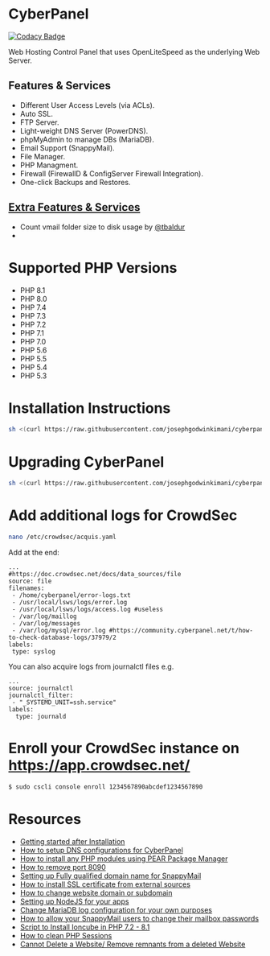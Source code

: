 # CyberPanel

[![Codacy Badge](https://app.codacy.com/project/badge/Grade/04d6ab6bb42c45739ef98c172bb466d2)](https://www.codacy.com/gh/josephgodwinkimani/cyberpanel/dashboard?utm_source=github.com&amp;utm_medium=referral&amp;utm_content=josephgodwinkimani/cyberpanel&amp;utm_campaign=Badge_Grade)

Web Hosting Control Panel that uses OpenLiteSpeed as the underlying Web Server.

## Features & Services

* Different User Access Levels (via ACLs).
* Auto SSL.
* FTP Server.
* Light-weight DNS Server (PowerDNS).
* phpMyAdmin to manage DBs (MariaDB).
* Email Support (SnappyMail).
* File Manager.
* PHP Managment.
* Firewall (FirewallD & ConfigServer Firewall Integration).
* One-click Backups and Restores.

## [Extra Features & Services](https://github.com/josephgodwinkimani/cyberpanel/blob/main/CHANGELOG.MD)

* Count vmail folder size to disk usage by [@tbaldur](https://github.com/tbaldur)
* 

# Supported PHP Versions

* PHP 8.1
* PHP 8.0
* PHP 7.4
* PHP 7.3
* PHP 7.2
* PHP 7.1
* PHP 7.0
* PHP 5.6
* PHP 5.5
* PHP 5.4
* PHP 5.3


# Installation Instructions


```bash
sh <(curl https://raw.githubusercontent.com/josephgodwinkimani/cyberpanel/main/install.sh || wget -O - https://raw.githubusercontent.com/josephgodwinkimani/cyberpanel/main/install.sh)
```

# Upgrading CyberPanel


```bash
sh <(curl https://raw.githubusercontent.com/josephgodwinkimani/cyberpanel/main/preUpgrade.sh || wget -O - https://raw.githubusercontent.com/josephgodwinkimani/cyberpanel/main/preUpgrade.sh)
```

# Add additional logs for CrowdSec

```bash
nano /etc/crowdsec/acquis.yaml
```
Add at the end:

```
...
#https://doc.crowdsec.net/docs/data_sources/file
source: file
filenames:
 - /home/cyberpanel/error-logs.txt
 - /usr/local/lsws/logs/error.log
 - /usr/local/lsws/logs/access.log #useless
 - /var/log/maillog
 - /var/log/messages
 - /var/log/mysql/error.log #https://community.cyberpanel.net/t/how-to-check-database-logs/37979/2
labels:
 type: syslog
 ```

You can also acquire logs from journalctl files e.g.

```
...
source: journalctl
journalctl_filter:
 - "_SYSTEMD_UNIT=ssh.service"
labels:
  type: journald
 ```

# Enroll your CrowdSec instance on https://app.crowdsec.net/

```bash
$ sudo cscli console enroll 1234567890abcdef1234567890
```

# Resources

* [Getting started after Installation](https://community.cyberpanel.net/t/cant-access-website-show-cyberpanel-installed-page/38018/2)
* [How to setup DNS configurations for CyberPanel](https://community.cyberpanel.net/t/tutorial-how-to-setup-dns-configurations-for-cyberpanel/38094)
* [How to install any PHP modules using PEAR Package Manager](https://community.cyberpanel.net/t/tutorial-how-to-install-any-php-modules-using-pear-package-manager/37785)
* [How to remove port 8090](https://community.cyberpanel.net/t/how-to-remove-port-8090-from-cyberpanel/30648)
* [Setting up Fully qualified domain name for SnappyMail](https://community.cyberpanel.net/t/tutorial-setting-up-fully-qualified-domain-name-for-snappymail/37898)
* [How to install SSL certificate from external sources](https://community.cyberpanel.net/t/the-same-domain-for-website-and-e-mail/38322/2)
* [How to change website domain or subdomain](https://community.cyberpanel.net/t/tutorial-how-to-change-website-domain-or-subdomain/37917)
* [Setting up NodeJS for your apps](https://community.cyberpanel.net/t/deploy-nodejs-app-doesnnt-work/36389/2)
* [Change MariaDB log configuration for your own purposes](https://community.cyberpanel.net/t/how-to-check-database-logs/37979/2)
* [How to allow your SnappyMail users to change their mailbox passwords](https://community.cyberpanel.net/t/tutorial-how-to-allow-your-snappymail-users-to-change-their-mailbox-passwords/38084)
* [Script to Install Ioncube in PHP 7.2 - 8.1](https://community.cyberpanel.net/t/how-to-install-ioncube-loader-extension-on-php-8-1/38145/2)
* [How to clean PHP Sessions](https://community.cyberpanel.net/t/high-cpu-usage-4cpu-8gb-ram/37904/2)
* [Cannot Delete a Website/ Remove remnants from a deleted Website](https://community.cyberpanel.net/t/404-error-in-one-only-website-after-deleting-some-child-domain-sites/38352/3)
